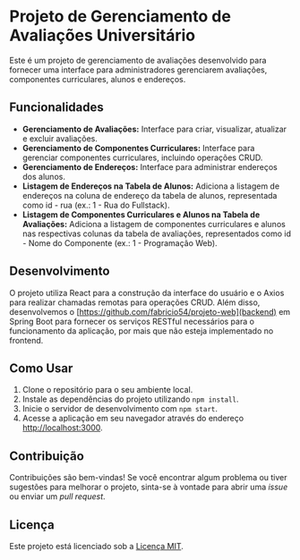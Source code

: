 # Projeto de Gerenciamento de Avaliações Universitário

Este é um projeto de gerenciamento de avaliações desenvolvido para fornecer uma interface para administradores gerenciarem avaliações, componentes curriculares, alunos e endereços.

## Funcionalidades

- **Gerenciamento de Avaliações:** Interface para criar, visualizar, atualizar e excluir avaliações.
- **Gerenciamento de Componentes Curriculares:** Interface para gerenciar componentes curriculares, incluindo operações CRUD.
- **Gerenciamento de Endereços:** Interface para administrar endereços dos alunos.
- **Listagem de Endereços na Tabela de Alunos:** Adiciona a listagem de endereços na coluna de endereço da tabela de alunos, representada como id - rua (ex.: 1 - Rua do Fullstack).
- **Listagem de Componentes Curriculares e Alunos na Tabela de Avaliações:** Adiciona a listagem de componentes curriculares e alunos nas respectivas colunas da tabela de avaliações, representados como id - Nome do Componente (ex.: 1 - Programação Web).

## Desenvolvimento

O projeto utiliza React para a construção da interface do usuário e o Axios para realizar chamadas remotas para operações CRUD. Além disso, desenvolvemos o [https://github.com/fabricio54/projeto-web](backend) em Spring Boot para fornecer os serviços RESTful necessários para o funcionamento da aplicação, por mais que não esteja implementado no frontend.

## Como Usar

1. Clone o repositório para o seu ambiente local.
2. Instale as dependências do projeto utilizando `npm install`.
3. Inicie o servidor de desenvolvimento com `npm start`.
4. Acesse a aplicação em seu navegador através do endereço [http://localhost:3000](http://localhost:3000).

## Contribuição

Contribuições são bem-vindas! Se você encontrar algum problema ou tiver sugestões para melhorar o projeto, sinta-se à vontade para abrir uma _issue_ ou enviar um _pull request_.

## Licença

Este projeto está licenciado sob a [Licença MIT](LICENSE).
